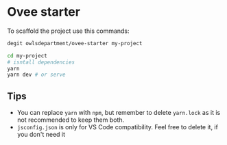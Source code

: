 # Ovee starter

To scaffold the project use this commands:

```bash
degit owlsdepartment/ovee-starter my-project

cd my-project
# isntall dependencies
yarn
yarn dev # or serve
```

## Tips

 - You can replace `yarn` with `npm`, but remember to delete `yarn.lock` as it is not recommended to keep them both.
 - `jsconfig.json` is only for VS Code compatibility. Feel free to delete it, if you don't need it
